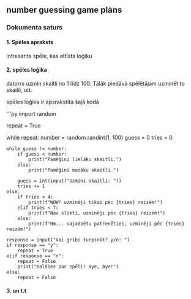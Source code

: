 ## number guessing game plāns 

### Dokumenta saturs

#### 1. Spēles apraksts
intresanta spēle, kas attīsta loģiku 

#### 2. spēles loģika


datorrs uzmin skaitli no 1 līdz 100. Tālāk piedāvā spēlētājam uzminēt to skaitli, utt.

spēles loģika ir apsrakstita šajā kodā

'''py
import random

repeat = True

while repeat:
    number = random.randint(1, 100)
    guess = 0
    tries = 0

    while guess != number:
        if guess < number:
            print("Pamēģini lielāku skaitli.")
        else:
            print("Pamēģini mazāku skaitli.")

        guess = int(input("Uzmini skaitli: "))
        tries += 1
    else:
        if tries < 4:
            print(f"WOW! uzminēji tikai pēc {tries} reizēm!")
        elif tries < 7:
            print(f"Nav slikti, uzminēji pēc {tries} reizēm!")
        else:
            print(f"Hm... vajadzētu patrenēties, uzminēji pēc {tries} reizēm!")

    response = input("Vai gribi turpināt? y/n: ")    
    if response == "y":
        repeat = True
    elif response == "n":
        repeat = False
        print("Paldies par spēli! Bye, bye!")
    else:
        repeat = False


#### 3. un t.t

